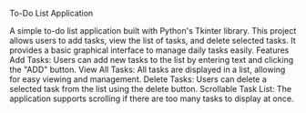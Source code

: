 To-Do List Application


A simple to-do list application built with Python's Tkinter library. This project allows users to add tasks, view the list of tasks, and delete selected tasks. It provides a basic graphical interface to manage daily tasks easily.
Features
Add Tasks: Users can add new tasks to the list by entering text and clicking the "ADD" button.
View All Tasks: All tasks are displayed in a list, allowing for easy viewing and management.
Delete Tasks: Users can delete a selected task from the list using the delete button.
Scrollable Task List: The application supports scrolling if there are too many tasks to display at once.
